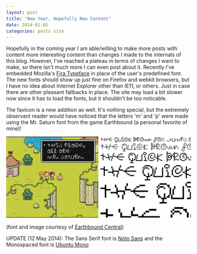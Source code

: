 ```yaml
---
layout: post
title: "New Year, Hopefully New Content"
date: 2014-01-02
categories: posts site
---
```


Hopefully in the coming year I am able/willing to make more posts with
content more interesting content than changes I made to the internals of this blog.
However, I've reached a plateau in terms of changes I want to make, so there
isn't much more I can even post about it. Recently I've embedded Mozilla's [Fira
Typeface][fira] in place of the user's predefined font. The new fonts should show up just
fine on Firefox and webkit browsers, but I have no idea about Internet Explorer other than IE11, 
or others. Just in case there are other pleasant fallbacks in place. The site may
load a bit slower now since it has to load the fonts, but it shouldn't be too
noticable.

The favicon is a new addition as well. It's nothing special, but the extremely
observant reader would have noticed that the letters 'm' and 'p' were made using
the Mr. Saturn font from the game Earthbound (a personal favorite of mine)!

![boing](/img/saturnboing.png)

(font and image courtesy of [Earthbound Central][eb])

UPDATE (12 May 2014):
The Sans Serif font is [Noto Sans][noto] and the Monospaced font is [Ubuntu
Mono][ubuntu]

[fira]: http://mozilla.github.io/Fira/
[eb]: http://earthboundcentral.com/2009/11/ultimate-earthbound-font-pack/
[noto]: http://www.google.com/fonts/specimen/Noto+Sans
[ubuntu]: https://www.google.com/fonts/specimen/Ubuntu+Mono
